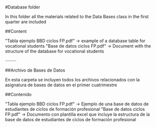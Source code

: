 #Database folder

In this folder all the materials related to the Data Bases class in the first quarter are included

##Content

"Tabla ejemplo BBD ciclos FP.pdf" -> example of a database table for vocational students
"Base de datos ciclos FP.pdf" -> Document with the structure of the database for vocational students


·········

##Archivo de Bases de Datos

En esta carpeta se incluyen todos los archivos relacionados con la asignatura de bases de datos en el primer cuatrimestre

##Contenido

"Tabla ejemplo BBD ciclos FP.pdf" -> Ejemplo de una base de datos de estudiantes de ciclos de formación profesional
"Base de datos ciclos FP.pdf" -> Documento con plantilla excel que incluye la estructura de la base de datos de estudiantes de ciclos de formación profesional
